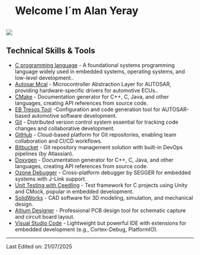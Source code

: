 <a href="[https://drive.google.com/uc?export=download&id=15B9sVQpIXlQ2JeYOm9V5SNiLHiInW9tU](https://drive.google.com/file/d/15UQHKtyqetYfIQlttAbRO0vIPGrNWTyZ/view?usp=sharing)" target="_blank" ></a>


<!--h1 without bottom border-->
<div id="user-content-toc">
  <ul align="left">
    <summary><h1 style="display: inline-block">Welcome I´m Alan Yeray</h1></summary>
  </ul>
</div>

<!--horizontal divider(gradiant)-->
<img src="https://user-images.githubusercontent.com/73097560/115834477-dbab4500-a447-11eb-908a-139a6edaec5c.gif">




## Technical Skills & Tools


- [C programming language]() -  A foundational systems programming language widely used in embedded systems, operating systems, and low-level development..
- [Autosar Mcal](https://www.autosar.org/standards/classic-platform) - Microcontroller Abstraction Layer for AUTOSAR, providing hardware-specific drivers for automotive ECUs..
- [CMake]((https://cmake.org/download/)) - Documentation generator for C++, C, Java, and other languages, creating API references from source code.
- [EB Tresos Tool](https://www.elektrobit.com/products/ecu/eb-tresos/studio/) -Configuration and code generation tool for AUTOSAR-based automotive software development.
- [Git](https://git-scm.com/) - Distributed version control system essential for tracking code changes and collaborative development.
- [GitHub](https://github.com/) - Cloud-based platform for Git repositories, enabling team collaboration and CI/CD workflows.
- [Bitbucket](https://bitbucket.org/product/) - Git repository management solution with built-in DevOps pipelines (by Atlassian).
- [Doxygen]((https://doxygen.nl/)) - Documentation generator for C++, C, Java, and other languages, creating API references from source code.
- [Ozone Debugger](https://www.segger.com/products/development-tools/ozone-j-link-debugger/) - Cross-platform debugger by SEGGER for embedded systems with J-Link support.
- [Unit Testing with Ceedling](https://www.throwtheswitch.org/ceedling) - Test framework for C projects using Unity and CMock, popular in embedded development.
- [SolidWorks](https://www.solidworks.com/es) - CAD software for 3D modeling, simulation, and mechanical design.
- [Altium Designer](https://www.altium.com/) -  Professional PCB design tool for schematic capture and circuit board layout.
- [Visual Studio Code](https://code.visualstudio.com/) - Lightweight but powerful IDE with extensions for embedded development (e.g., Cortex-Debug, PlatformIO).




------

Last Edited on: 21/07/2025
